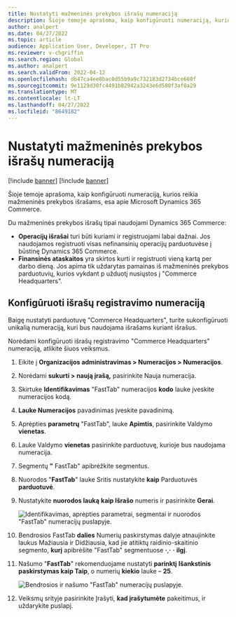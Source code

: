 ```yaml
---
title: Nustatyti mažmeninės prekybos išrašų numeraciją
description: Šioje temoje aprašoma, kaip konfigūruoti numeraciją, kurios reikia mažmeninės prekybos išrašams, esa apie Microsoft Dynamics 365 Commerce.
author: analpert
ms.date: 04/27/2022
ms.topic: article
audience: Application User, Developer, IT Pro
ms.reviewer: v-chgriffin
ms.search.region: Global
ms.author: analpert
ms.search.validFrom: 2022-04-12
ms.openlocfilehash: db47ca4ee8bac0d55b9a9c732183d2734bce660f
ms.sourcegitcommit: 9e1129d30fc4491b82942a3243e6d580f3af0a29
ms.translationtype: MT
ms.contentlocale: lt-LT
ms.lasthandoff: 04/27/2022
ms.locfileid: "8649182"
---
```

# <a name="set-up-number-sequences-for-retail-statements"></a>Nustatyti mažmeninės prekybos išrašų numeraciją

[!include [banner](includes/banner.md)]
[!include [banner](includes/preview-banner.md)]

Šioje temoje aprašoma, kaip konfigūruoti numeraciją, kurios reikia mažmeninės prekybos išrašams, esa apie Microsoft Dynamics 365 Commerce.

Du mažmeninės prekybos išrašų tipai naudojami Dynamics 365 Commerce: 

- **Operacijų išrašai** turi būti kuriami ir registruojami labai dažnai. Jos naudojamos registruoti visas nefinansinių operacijų parduotuvėse į būstinę Dynamics 365 Commerce. 
- **Finansinės ataskaitos** yra skirtos kurti ir registruoti vieną kartą per darbo dieną. Jos apima tik uždarytas pamainas iš mažmeninės prekybos parduotuvių, kurios vykdant p užduotį nusiųstos į "Commerce Headquarters".

## <a name="configure-a-number-sequence-for-statement-posting"></a>Konfigūruoti išrašų registravimo numeraciją

Baigę nustatyti parduotuvę "Commerce Headquarters", turite sukonfigūruoti unikalią numeraciją, kuri bus naudojama išrašams kuriant išrašus.

Norėdami konfigūruoti išrašų registravimo "Commerce Headquarters" numeraciją, atlikite šiuos veiksmus.

1. Eikite į **Organizacijos administravimas \> Numeracijos \> Numeracijos**.
1. Norėdami **sukurti \> naują įrašą,** pasirinkite Nauja numeracija.
1. Skirtuke **Identifikavimas** "FastTab" numeracijos **kodo** lauke įveskite numeracijos kodą.
1. **Lauke Numeracijos** pavadinimas įveskite pavadinimą.
1. Aprėpties **parametrų** "FastTab", lauke **Apimtis**, pasirinkite Valdymo **vienetas**.
1. Lauke Valdymo **vienetas** pasirinkite parduotuvę, kurioje bus naudojama numeracija.
1. Segmentų **"** FastTab" apibrėžkite segmentus.
1. Nuorodos "**FastTab**" lauke Sritis nustatykite **kaip** Parduotuvės **parduotuvė**.
1. Nustatykite **nuorodos lauką** **kaip Išrašo** numeris ir pasirinkite **Gerai**.

    ![Identifikavimas, aprėpties parametrai, segmentai ir nuorodos "FastTab" numeracijų puslapyje.](media/retail-statements-num-seq-setup-01.png)

1. Bendrosios FastTab **dalies** Numerių paskirstymas dalyje atnaujinkite laukus Mažiausia ir Didžiausia, kad jie atitiktų raidinio-skaitinio segmento, **kurį** apibrėšite "FastTab" segmentuose **·**,**·** **·** **ilgį**.
1. Našumo "**FastTab**" rekomenduojame nustatyti **parinktį** **Išankstinis paskirstymas kaip Taip**, o numerių **kiekio** lauke – **25**.

    ![Bendrosios ir našumo "FastTab" numeracijų puslapyje.](media/retail-statements-num-seq-setup-02.png)

1. Veiksmų srityje pasirinkite Įrašyti, **kad įrašytumėte** pakeitimus, ir uždarykite puslapį.

